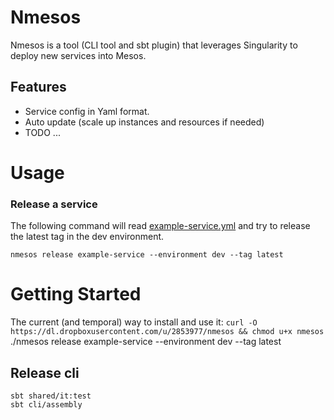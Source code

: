 # Nmesos 

Nmesos is a tool (CLI tool and sbt plugin) that leverages Singularity 
to deploy new services into Mesos.

## Features

 - Service config in Yaml format.
 - Auto update (scale up instances and resources if needed)
 - TODO ...

# Usage

### Release a service

The following command will read [example-service.yml](shared/src/it/resources/config/example-service.yml)
and try to release the latest tag in the dev environment.

```
nmesos release example-service --environment dev --tag latest
```

# Getting Started

The current (and temporal) way to install and use it:
`curl -O https://dl.dropboxusercontent.com/u/2853977/nmesos && chmod u+x nmesos`
./nmesos release example-service --environment dev --tag latest

## Release cli


```
sbt shared/it:test
sbt cli/assembly
```


